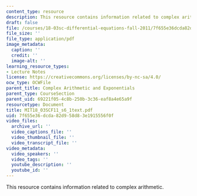 ```yaml
---
content_type: resource
description: This resource contains information related to complex arithmetic.
draft: false
file: /courses/18-03sc-differential-equations-fall-2011/7f655e36dcda82d958d83e1915556f0f_MIT18_03SCF11_s6_1text.pdf
file_size: ''
file_type: application/pdf
image_metadata:
  caption: ''
  credit: ''
  image-alt: ''
learning_resource_types:
- Lecture Notes
license: https://creativecommons.org/licenses/by-nc-sa/4.0/
ocw_type: OCWFile
parent_title: Complex Arithmetic and Exponentials
parent_type: CourseSection
parent_uid: 69221f05-4c8b-250b-3c36-eaf8a4e65a9f
resourcetype: Document
title: MIT18_03SCF11_s6_1text.pdf
uid: 7f655e36-dcda-82d9-58d8-3e1915556f0f
video_files:
  archive_url: ''
  video_captions_file: ''
  video_thumbnail_file: ''
  video_transcript_file: ''
video_metadata:
  video_speakers: ''
  video_tags: ''
  youtube_description: ''
  youtube_id: ''
---
```

This resource contains information related to complex arithmetic.